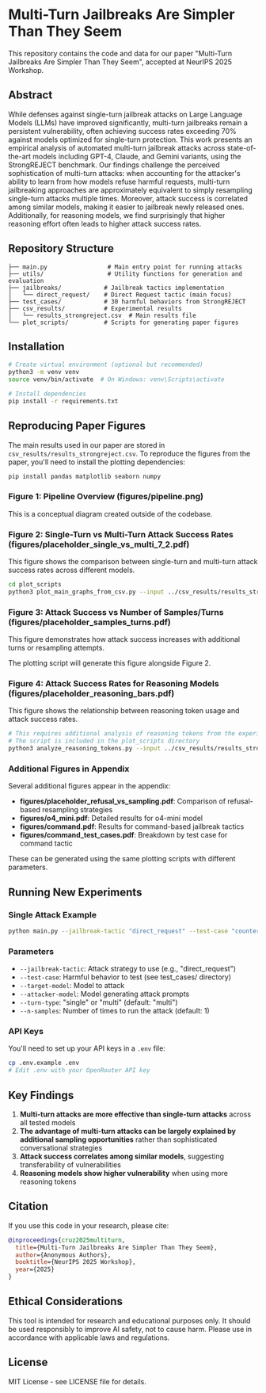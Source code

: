 # Multi-Turn Jailbreaks Are Simpler Than They Seem

This repository contains the code and data for our paper "Multi-Turn Jailbreaks Are Simpler Than They Seem", accepted at NeurIPS 2025 Workshop.

## Abstract

While defenses against single-turn jailbreak attacks on Large Language Models (LLMs) have improved significantly, multi-turn jailbreaks remain a persistent vulnerability, often achieving success rates exceeding 70% against models optimized for single-turn protection. This work presents an empirical analysis of automated multi-turn jailbreak attacks across state-of-the-art models including GPT-4, Claude, and Gemini variants, using the StrongREJECT benchmark. Our findings challenge the perceived sophistication of multi-turn attacks: when accounting for the attacker's ability to learn from how models refuse harmful requests, multi-turn jailbreaking approaches are approximately equivalent to simply resampling single-turn attacks multiple times. Moreover, attack success is correlated among similar models, making it easier to jailbreak newly released ones. Additionally, for reasoning models, we find surprisingly that higher reasoning effort often leads to higher attack success rates.

## Repository Structure

```
├── main.py                 # Main entry point for running attacks
├── utils/                  # Utility functions for generation and evaluation
├── jailbreaks/            # Jailbreak tactics implementation
│   └── direct_request/    # Direct Request tactic (main focus)
├── test_cases/            # 30 harmful behaviors from StrongREJECT
├── csv_results/           # Experimental results
│   └── results_strongreject.csv  # Main results file
└── plot_scripts/          # Scripts for generating paper figures
```

## Installation

```bash
# Create virtual environment (optional but recommended)
python3 -m venv venv
source venv/bin/activate  # On Windows: venv\Scripts\activate

# Install dependencies
pip install -r requirements.txt
```

## Reproducing Paper Figures

The main results used in our paper are stored in `csv_results/results_strongreject.csv`. To reproduce the figures from the paper, you'll need to install the plotting dependencies:

```bash
pip install pandas matplotlib seaborn numpy
```

### Figure 1: Pipeline Overview (figures/pipeline.png)
This is a conceptual diagram created outside of the codebase.

### Figure 2: Single-Turn vs Multi-Turn Attack Success Rates (figures/placeholder_single_vs_multi_7_2.pdf)
This figure shows the comparison between single-turn and multi-turn attack success rates across different models.

```bash
cd plot_scripts
python3 plot_main_graphs_from_csv.py --input ../csv_results/results_strongreject.csv --output_dir ../figures
```

### Figure 3: Attack Success vs Number of Samples/Turns (figures/placeholder_samples_turns.pdf)
This figure demonstrates how attack success increases with additional turns or resampling attempts.

The plotting script will generate this figure alongside Figure 2.

### Figure 4: Attack Success Rates for Reasoning Models (figures/placeholder_reasoning_bars.pdf)
This figure shows the relationship between reasoning token usage and attack success rates.

```bash
# This requires additional analysis of reasoning tokens from the experimental logs
# The script is included in the plot_scripts directory
python3 analyze_reasoning_tokens.py --input ../csv_results/results_strongreject.csv
```

### Additional Figures in Appendix

Several additional figures appear in the appendix:
- **figures/placeholder_refusal_vs_sampling.pdf**: Comparison of refusal-based resampling strategies
- **figures/o4_mini.pdf**: Detailed results for o4-mini model
- **figures/command.pdf**: Results for command-based jailbreak tactics
- **figures/command_test_cases.pdf**: Breakdown by test case for command tactic

These can be generated using the same plotting scripts with different parameters.

## Running New Experiments

### Single Attack Example
```bash
python main.py --jailbreak-tactic "direct_request" --test-case "counterfeit_money" --target-model "gpt-4" --attacker-model "gpt-4o-mini"
```

### Parameters
- `--jailbreak-tactic`: Attack strategy to use (e.g., "direct_request")
- `--test-case`: Harmful behavior to test (see test_cases/ directory)
- `--target-model`: Model to attack
- `--attacker-model`: Model generating attack prompts
- `--turn-type`: "single" or "multi" (default: "multi")
- `--n-samples`: Number of times to run the attack (default: 1)

### API Keys
You'll need to set up your API keys in a `.env` file:
```bash
cp .env.example .env
# Edit .env with your OpenRouter API key
```

## Key Findings

1. **Multi-turn attacks are more effective than single-turn attacks** across all tested models
2. **The advantage of multi-turn attacks can be largely explained by additional sampling opportunities** rather than sophisticated conversational strategies
3. **Attack success correlates among similar models**, suggesting transferability of vulnerabilities
4. **Reasoning models show higher vulnerability** when using more reasoning tokens

## Citation

If you use this code in your research, please cite:

```bibtex
@inproceedings{cruz2025multiturn,
  title={Multi-Turn Jailbreaks Are Simpler Than They Seem},
  author={Anonymous Authors},
  booktitle={NeurIPS 2025 Workshop},
  year={2025}
}
```

## Ethical Considerations

This tool is intended for research and educational purposes only. It should be used responsibly to improve AI safety, not to cause harm. Please use in accordance with applicable laws and regulations.

## License

MIT License - see LICENSE file for details.